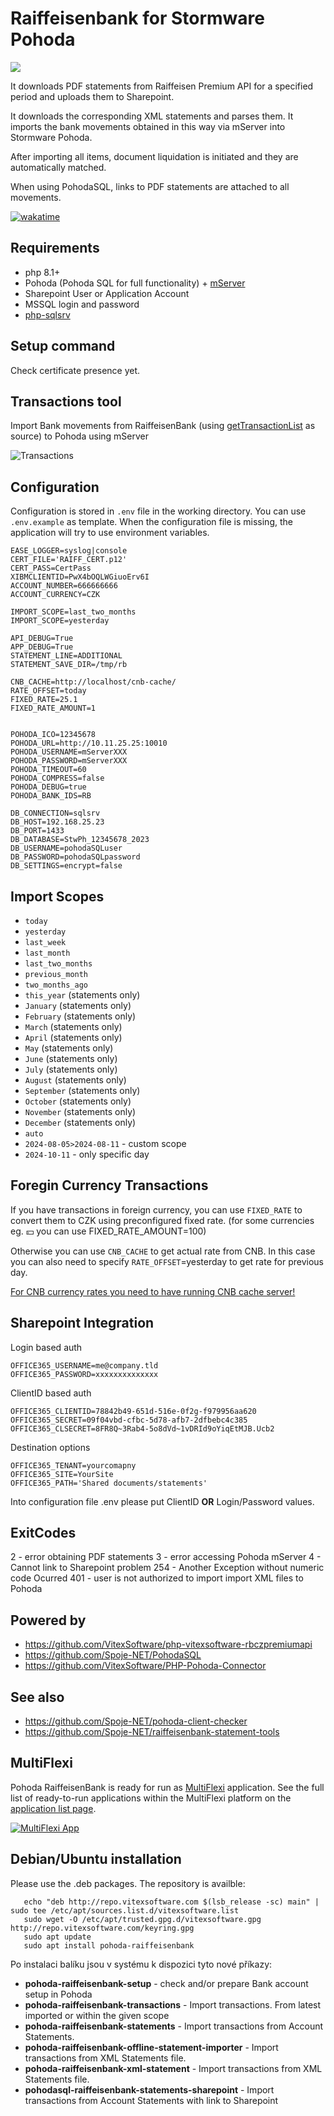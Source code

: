 # Raiffeisenbank for Stormware Pohoda

![](pohoda-raiffeisenbank.svg?raw=true)

It downloads PDF statements from Raiffeisen Premium API for a specified period and uploads them to Sharepoint.

It downloads the corresponding XML statements and parses them. It imports the bank movements obtained in this way via mServer into Stormware Pohoda.

After importing all items, document liquidation is initiated and they are automatically matched.

When using PohodaSQL, links to PDF statements are attached to all movements.

[![wakatime](https://wakatime.com/badge/user/5abba9ca-813e-43ac-9b5f-b1cfdf3dc1c7/project/018b7d35-a10b-4f4b-ba78-241d1c79b4e6.svg)](https://wakatime.com/badge/user/5abba9ca-813e-43ac-9b5f-b1cfdf3dc1c7/project/018b7d35-a10b-4f4b-ba78-241d1c79b4e6)

## Requirements

* php 8.1+
* Pohoda (Pohoda SQL for full functionality) + [mServer](https://www.stormware.cz/pohoda/xml/mserver/)
* Sharepoint User or Application Account
* MSSQL login and password
* [php-sqlsrv](https://learn.microsoft.com/en-us/sql/connect/php/microsoft-php-driver-for-sql-server?view=sql-server-ver16)

## Setup command

Check certificate presence yet.

## Transactions tool

Import Bank movements from RaiffeisenBank (using [getTransactionList](https://developers.rb.cz/premium/documentation/01rbczpremiumapi#/Get%20Transaction%20List/getTransactionList) as source)
to Pohoda using mServer

![Transactions](transactions.png?raw=true)

## Configuration

Configuration is stored in `.env` file in the working directory. You can use `.env.example` as template.
When the configuration file is missing, the application will try to use environment variables.

```env
EASE_LOGGER=syslog|console
CERT_FILE='RAIFF_CERT.p12'
CERT_PASS=CertPass
XIBMCLIENTID=PwX4bOQLWGiuoErv6I
ACCOUNT_NUMBER=666666666
ACCOUNT_CURRENCY=CZK

IMPORT_SCOPE=last_two_months
IMPORT_SCOPE=yesterday

API_DEBUG=True
APP_DEBUG=True
STATEMENT_LINE=ADDITIONAL
STATEMENT_SAVE_DIR=/tmp/rb

CNB_CACHE=http://localhost/cnb-cache/
RATE_OFFSET=today
FIXED_RATE=25.1
FIXED_RATE_AMOUNT=1


POHODA_ICO=12345678
POHODA_URL=http://10.11.25.25:10010
POHODA_USERNAME=mServerXXX
POHODA_PASSWORD=mServerXXX
POHODA_TIMEOUT=60
POHODA_COMPRESS=false
POHODA_DEBUG=true
POHODA_BANK_IDS=RB

DB_CONNECTION=sqlsrv
DB_HOST=192.168.25.23
DB_PORT=1433
DB_DATABASE=StwPh_12345678_2023
DB_USERNAME=pohodaSQLuser
DB_PASSWORD=pohodaSQLpassword
DB_SETTINGS=encrypt=false
```

## Import Scopes

* `today`
* `yesterday`
* `last_week`
* `last_month`
* `last_two_months`
* `previous_month`
* `two_months_ago`
* `this_year` (statements only)
* `January`  (statements only)
* `February` (statements only)
* `March` (statements only)
* `April` (statements only)
* `May` (statements only)
* `June` (statements only)
* `July` (statements only)
* `August` (statements only)
* `September` (statements only)
* `October` (statements only)
* `November` (statements only)
* `December` (statements only)
* `auto`
* `2024-08-05>2024-08-11` - custom scope
* `2024-10-11` - only specific day

## Foregin Currency Transactions

If you have transactions in foreign currency, you can use `FIXED_RATE` to convert them to CZK using preconfigured fixed rate.
(for some currencies eg. 💴 you can use FIXED_RATE_AMOUNT=100)

Otherwise you can use `CNB_CACHE` to get actual rate from CNB.
In this case you can also need to specify `RATE_OFFSET`=yesterday to get rate for previous day.

[For CNB currency rates you need to have running CNB cache server!](https://github.com/Spoje-NET/CNB-Cache)

## Sharepoint Integration

Login based auth

```env
OFFICE365_USERNAME=me@company.tld
OFFICE365_PASSWORD=xxxxxxxxxxxxxx
```

ClientID based auth

```env
OFFICE365_CLIENTID=78842b49-651d-516e-0f2g-f979956aa620
OFFICE365_SECRET=09f04vbd-cfbc-5d78-afb7-2dfbebc4c385
OFFICE365_CLSECRET=8FR8Q~3Rab4-5o8dVd~1vDRId9oYiqEtMJB.Ucb2
```

Destination options

```env
OFFICE365_TENANT=yourcomapny
OFFICE365_SITE=YourSite
OFFICE365_PATH='Shared documents/statements'
```

Into configuration file .env please put ClientID **OR** Login/Password values.

## ExitCodes

2 - error obtaining PDF statements
3 - error accessing Pohoda mServer
4 - Cannot link to Sharepoint problem
254 - Another Exception without numeric code Ocurred
401 - user is not authorized to import import XML files to Pohoda

## Powered by

* <https://github.com/VitexSoftware/php-vitexsoftware-rbczpremiumapi>
* <https://github.com/Spoje-NET/PohodaSQL>
* <https://github.com/VitexSoftware/PHP-Pohoda-Connector>

## See also

* <https://github.com/Spoje-NET/pohoda-client-checker>
* <https://github.com/Spoje-NET/raiffeisenbank-statement-tools>

## MultiFlexi

Pohoda RaiffeisenBank is ready for run as [MultiFlexi](https://multiflexi.eu) application.
See the full list of ready-to-run applications within the MultiFlexi platform on the [application list page](https://www.multiflexi.eu/apps.php).

[![MultiFlexi App](https://github.com/VitexSoftware/MultiFlexi/blob/main/doc/multiflexi-app.svg)](https://www.multiflexi.eu/apps.php)

## Debian/Ubuntu installation

Please use the .deb packages. The repository is availble:

 ```shell
    echo "deb http://repo.vitexsoftware.com $(lsb_release -sc) main" | sudo tee /etc/apt/sources.list.d/vitexsoftware.list
    sudo wget -O /etc/apt/trusted.gpg.d/vitexsoftware.gpg http://repo.vitexsoftware.com/keyring.gpg
    sudo apt update
    sudo apt install pohoda-raiffeisenbank
```

Po instalaci balíku jsou v systému k dispozici tyto nové příkazy:

* **pohoda-raiffeisenbank-setup**         - check and/or prepare Bank account setup in Pohoda
* **pohoda-raiffeisenbank-transactions**  - Import transactions. From latest imported or within the given scope
* **pohoda-raiffeisenbank-statements**    - Import transactions from Account Statements.
* **pohoda-raiffeisenbank-offline-statement-importer** - Import transactions from XML Statements file.
* **pohoda-raiffeisenbank-xml-statement** - Import transactions from XML Statements file.
* **pohodasql-raiffeisenbank-statements-sharepoint** - Import transactions from Account Statements with link to Sharepoint
